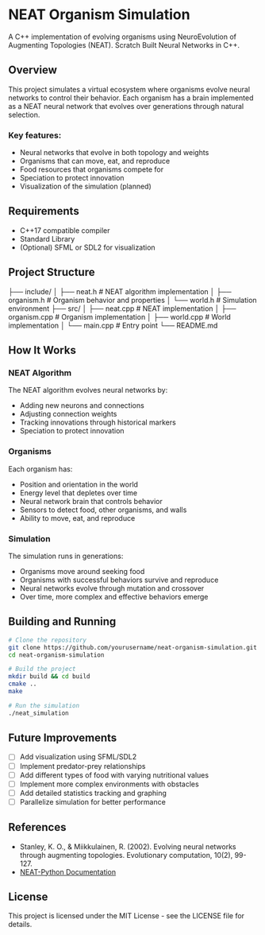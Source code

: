 # NEAT Organism Simulation

A C++ implementation of evolving organisms using NeuroEvolution of Augmenting Topologies (NEAT). Scratch Built Neural Networks in C++.

## Overview

This project simulates a virtual ecosystem where organisms evolve neural networks to control their behavior. Each organism has a brain implemented as a NEAT neural network that evolves over generations through natural selection.

### Key features:
- Neural networks that evolve in both topology and weights
- Organisms that can move, eat, and reproduce
- Food resources that organisms compete for
- Speciation to protect innovation
- Visualization of the simulation (planned)

## Requirements
- C++17 compatible compiler
- Standard Library
- (Optional) SFML or SDL2 for visualization

## Project Structure
├── include/
│   ├── neat.h           # NEAT algorithm implementation
│   ├── organism.h       # Organism behavior and properties
│   └── world.h          # Simulation environment
├── src/
│   ├── neat.cpp         # NEAT implementation
│   ├── organism.cpp     # Organism implementation
│   ├── world.cpp        # World implementation
│   └── main.cpp         # Entry point
└── README.md

## How It Works

### NEAT Algorithm
The NEAT algorithm evolves neural networks by:
- Adding new neurons and connections
- Adjusting connection weights
- Tracking innovations through historical markers
- Speciation to protect innovation

### Organisms
Each organism has:
- Position and orientation in the world
- Energy level that depletes over time
- Neural network brain that controls behavior
- Sensors to detect food, other organisms, and walls
- Ability to move, eat, and reproduce

### Simulation
The simulation runs in generations:
- Organisms move around seeking food
- Organisms with successful behaviors survive and reproduce
- Neural networks evolve through mutation and crossover
- Over time, more complex and effective behaviors emerge

## Building and Running

```bash
# Clone the repository
git clone https://github.com/yourusername/neat-organism-simulation.git
cd neat-organism-simulation

# Build the project
mkdir build && cd build
cmake ..
make

# Run the simulation
./neat_simulation
```

## Future Improvements

- [ ] Add visualization using SFML/SDL2
- [ ] Implement predator-prey relationships
- [ ] Add different types of food with varying nutritional values
- [ ] Implement more complex environments with obstacles
- [ ] Add detailed statistics tracking and graphing
- [ ] Parallelize simulation for better performance

## References

- Stanley, K. O., & Miikkulainen, R. (2002). Evolving neural networks through augmenting topologies. Evolutionary computation, 10(2), 99-127.
- [NEAT-Python Documentation](https://neat-python.readthedocs.io/en/latest/neat_overview.html)

## License

This project is licensed under the MIT License - see the LICENSE file for details.
